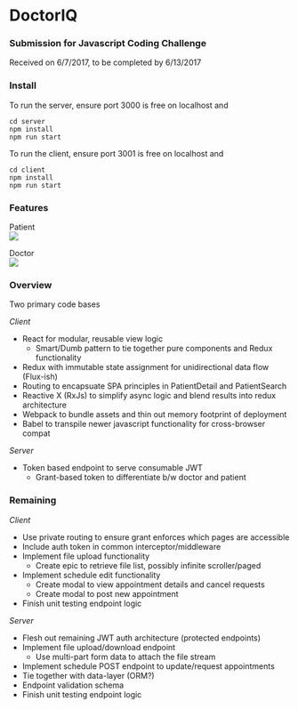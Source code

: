 # DoctorIQ

### Submission for Javascript Coding Challenge
Received on 6/7/2017, to be completed by 6/13/2017

### Install
To run the server, ensure port 3000 is free on localhost and
```
cd server
npm install
npm run start
```

To run the client, ensure port 3001 is free on localhost and
```
cd client
npm install
npm run start
```

### Features
Patient  
![](https://giphy.com/gifs/3o7btLEb0OY31tUccU)

Doctor  
![](https://giphy.com/gifs/3o7bu9uizaL9XHtSBa)

### Overview
Two primary code bases

_Client_  
- React for modular, reusable view logic
  - Smart/Dumb pattern to tie together pure components and Redux functionality
- Redux with immutable state assignment for unidirectional data flow (Flux-ish)
- Routing to encapsuate SPA principles in PatientDetail and PatientSearch
- Reactive X (RxJs) to simplify async logic and blend results into redux architecture
- Webpack to bundle assets and thin out memory footprint of deployment
- Babel to transpile newer javascript functionality for cross-browser compat

_Server_  
- Token based endpoint to serve consumable JWT
  - Grant-based token to differentiate b/w doctor and patient
  
### Remaining
_Client_  
- Use private routing to ensure grant enforces which pages are accessible
- Include auth token in common interceptor/middleware
- Implement file upload functionality
  - Create epic to retrieve file list, possibly infinite scroller/paged
- Implement schedule edit functionality
  - Create modal to view appointment details and cancel requests
  - Create modal to post new appointment
- Finish unit testing endpoint logic

_Server_  
- Flesh out remaining JWT auth architecture (protected endpoints)
- Implement file upload/download endpoint
  - Use multi-part form data to attach the file stream
- Implement schedule POST endpoint to update/request appointments
- Tie together with data-layer (ORM?)
- Endpoint validation schema
- Finish unit testing endpoint logic
